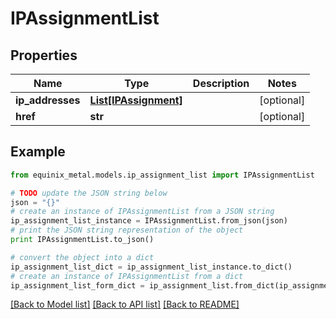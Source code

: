 # IPAssignmentList


## Properties
Name | Type | Description | Notes
------------ | ------------- | ------------- | -------------
**ip_addresses** | [**List[IPAssignment]**](IPAssignment.md) |  | [optional] 
**href** | **str** |  | [optional] 

## Example

```python
from equinix_metal.models.ip_assignment_list import IPAssignmentList

# TODO update the JSON string below
json = "{}"
# create an instance of IPAssignmentList from a JSON string
ip_assignment_list_instance = IPAssignmentList.from_json(json)
# print the JSON string representation of the object
print IPAssignmentList.to_json()

# convert the object into a dict
ip_assignment_list_dict = ip_assignment_list_instance.to_dict()
# create an instance of IPAssignmentList from a dict
ip_assignment_list_form_dict = ip_assignment_list.from_dict(ip_assignment_list_dict)
```
[[Back to Model list]](../README.md#documentation-for-models) [[Back to API list]](../README.md#documentation-for-api-endpoints) [[Back to README]](../README.md)


